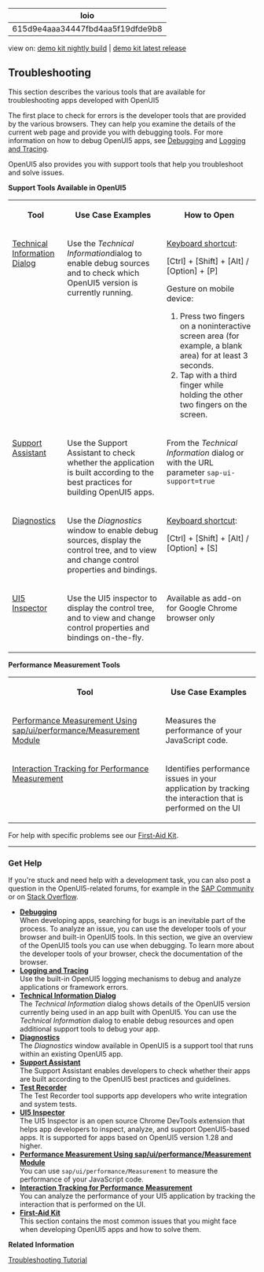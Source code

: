 <!-- loio615d9e4aaa34447fbd4aa5f19dfde9b8 -->

| loio |
| -----|
| 615d9e4aaa34447fbd4aa5f19dfde9b8 |

<div id="loio">

view on: [demo kit nightly build](https://sdk.openui5.org/nightly/#/topic/615d9e4aaa34447fbd4aa5f19dfde9b8) | [demo kit latest release](https://sdk.openui5.org/topic/615d9e4aaa34447fbd4aa5f19dfde9b8)</div>

## Troubleshooting

This section describes the various tools that are available for troubleshooting apps developed with OpenUI5

The first place to check for errors is the developer tools that are provided by the various browsers. They can help you examine the details of the current web page and provide you with debugging tools. For more information on how to debug OpenUI5 apps, see [Debugging](Debugging_c9b0f8c.md#loioc9b0f8cca852443f9b8d3bf8ba5626ab) and [Logging and Tracing](Logging_and_Tracing_9f4d62c.md).

  

OpenUI5 also provides you with support tools that help you troubleshoot and solve issues.

**Support Tools Available in OpenUI5**


<table>
<tr>
<th valign="top">

Tool



</th>
<th valign="top">

Use Case Examples



</th>
<th valign="top">

How to Open



</th>
</tr>
<tr>
<td valign="top">

 [Technical Information Dialog](Technical_Information_Dialog_616a3ef.md#loio616a3ef07f554e20a3adf749c11f64e9) 



</td>
<td valign="top">

Use the *Technical Information*dialog to enable debug sources and to check which OpenUI5 version is currently running.



</td>
<td valign="top">

[Keyboard shortcut](Keyboard_Shortcuts_for_OpenUI5_Tools_154844c.md):

 [Ctrl\] + [Shift\] + [Alt\] / [Option\] + [P\] 

Gesture on mobile device:

1.  Press two fingers on a noninteractive screen area \(for example, a blank area\) for at least 3 seconds.
2.  Tap with a third finger while holding the other two fingers on the screen.



</td>
</tr>
<tr>
<td valign="top">

 [Support Assistant](Support_Assistant_57ccd7d.md) 



</td>
<td valign="top">

Use the Support Assistant to check whether the application is built according to the best practices for building OpenUI5 apps.



</td>
<td valign="top">

From the *Technical Information* dialog or with the URL parameter `sap-ui-support=true` 



</td>
</tr>
<tr>
<td valign="top">

 [Diagnostics](Diagnostics_6ec18e8.md#loio6ec18e80b0ce47f290bc2645b0cc86e6) 



</td>
<td valign="top">

Use the *Diagnostics* window to enable debug sources, display the control tree, and to view and change control properties and bindings.



</td>
<td valign="top">

[Keyboard shortcut](Keyboard_Shortcuts_for_OpenUI5_Tools_154844c.md):

 [Ctrl\] + [Shift\] + [Alt\] / [Option\] + [S\] 



</td>
</tr>
<tr>
<td valign="top">

 [UI5 Inspector](UI5_Inspector_b24e724.md) 



</td>
<td valign="top">

Use the UI5 inspector to display the control tree, and to view and change control properties and bindings on-the-fly.



</td>
<td valign="top">

Available as add-on for Google Chrome browser only



</td>
</tr>
</table>

**Performance Measurement Tools**


<table>
<tr>
<th valign="top">

Tool



</th>
<th valign="top">

Use Case Examples



</th>
</tr>
<tr>
<td valign="top">

 [Performance Measurement Using sap/ui/performance/Measurement Module](Performance_Measurement_Using_sap_ui_performance_Measurement_Module_78880c0.md) 



</td>
<td valign="top">

Measures the performance of your JavaScript code.



</td>
</tr>
<tr>
<td valign="top">

 [Interaction Tracking for Performance Measurement](Interaction_Tracking_for_Performance_Measurement_b2825ea.md) 



</td>
<td valign="top">

Identifies performance issues in your application by tracking the interaction that is performed on the UI



</td>
</tr>
</table>

For help with specific problems see our [First-Aid Kit](First_Aid_Kit_dfe4f79.md).

***

<a name="loio615d9e4aaa34447fbd4aa5f19dfde9b8__section_sjf_1rz_s1b"/>

### Get Help

If you're stuck and need help with a development task, you can also post a question in the OpenUI5-related forums, for example in the [SAP Community](https://www.sap.com/community/topic/ui5.html) or on [Stack Overflow](https://stackoverflow.com/search?q=sapui5).

-   **[Debugging](Debugging_c9b0f8c.md#loioc9b0f8cca852443f9b8d3bf8ba5626ab "When developing apps, searching for bugs is an inevitable part of the process. To analyze an issue, you can use the developer tools of your browser and built-in OpenUI5 tools. In this section, we give an overview of the OpenUI5 tools you can use when debugging. To learn more about the developer tools of your browser, check the documentation of the browser.")**  
When developing apps, searching for bugs is an inevitable part of the process. To analyze an issue, you can use the developer tools of your browser and built-in OpenUI5 tools. In this section, we give an overview of the OpenUI5 tools you can use when debugging. To learn more about the developer tools of your browser, check the documentation of the browser.
-   **[Logging and Tracing](Logging_and_Tracing_9f4d62c.md "Use the built-in OpenUI5
		logging mechanisms to debug and analyze applications or framework errors.")**  
Use the built-in OpenUI5 logging mechanisms to debug and analyze applications or framework errors.
-   **[Technical Information Dialog](Technical_Information_Dialog_616a3ef.md#loio616a3ef07f554e20a3adf749c11f64e9 "The Technical Information dialog shows details of the OpenUI5 version currently being
		used in an app built with OpenUI5. You can use the Technical Information dialog to enable debug
		resources and open additional support tools to debug your app.")**  
The *Technical Information* dialog shows details of the OpenUI5 version currently being used in an app built with OpenUI5. You can use the *Technical Information* dialog to enable debug resources and open additional support tools to debug your app.
-   **[Diagnostics](Diagnostics_6ec18e8.md#loio6ec18e80b0ce47f290bc2645b0cc86e6 "The Diagnostics window available in OpenUI5 is a support tool that
		runs within an existing OpenUI5
		app. ")**  
The *Diagnostics* window available in OpenUI5 is a support tool that runs within an existing OpenUI5 app.
-   **[Support Assistant](Support_Assistant_57ccd7d.md "The Support Assistant enables developers to check whether their apps are built according
		to the OpenUI5 best practices
		and guidelines.")**  
The Support Assistant enables developers to check whether their apps are built according to the OpenUI5 best practices and guidelines.
-   **[Test Recorder](Test_Recorder_dac59fa.md "The Test Recorder tool supports app developers who write integration and system
		tests.")**  
The Test Recorder tool supports app developers who write integration and system tests.
-   **[UI5 Inspector](UI5_Inspector_b24e724.md "The UI5 Inspector is an open source Chrome DevTools extension that helps
		app developers to inspect, analyze, and support OpenUI5-based apps. It is
		supported for apps based on OpenUI5 version 1.28 and
		higher.")**  
The UI5 Inspector is an open source Chrome DevTools extension that helps app developers to inspect, analyze, and support OpenUI5-based apps. It is supported for apps based on OpenUI5 version 1.28 and higher.
-   **[Performance Measurement Using sap/ui/performance/Measurement Module](Performance_Measurement_Using_sap_ui_performance_Measurement_Module_78880c0.md "You can use sap/ui/performance/Measurement to measure the
		performance of your JavaScript code. ")**  
You can use `sap/ui/performance/Measurement` to measure the performance of your JavaScript code.
-   **[Interaction Tracking for Performance Measurement](Interaction_Tracking_for_Performance_Measurement_b2825ea.md "You can analyze the performance of your UI5 application by tracking the interaction that is performed on the UI.")**  
You can analyze the performance of your UI5 application by tracking the interaction that is performed on the UI.
-   **[First-Aid Kit](First_Aid_Kit_dfe4f79.md "This section contains the most common issues that you might face when developing OpenUI5 apps and how to solve
		them.")**  
This section contains the most common issues that you might face when developing OpenUI5 apps and how to solve them.

**Related Information**  


[Troubleshooting Tutorial](Troubleshooting_Tutorial_5661952.md "In this tutorial, we will show you some tools that will help you if you run into problems with your OpenUI5 app.")

